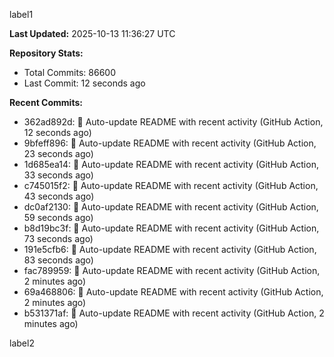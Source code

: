 
label1 
<!-- ACTIVITY_START -->
**Last Updated:** 2025-10-13 11:36:27 UTC

**Repository Stats:**
- Total Commits: 86600
- Last Commit: 12 seconds ago

**Recent Commits:**
- 362ad892d: 🤖 Auto-update README with recent activity (GitHub Action, 12 seconds ago)
- 9bfeff896: 🤖 Auto-update README with recent activity (GitHub Action, 23 seconds ago)
- 1d685ea14: 🤖 Auto-update README with recent activity (GitHub Action, 33 seconds ago)
- c745015f2: 🤖 Auto-update README with recent activity (GitHub Action, 43 seconds ago)
- dc0af2130: 🤖 Auto-update README with recent activity (GitHub Action, 59 seconds ago)
- b8d19bc3f: 🤖 Auto-update README with recent activity (GitHub Action, 73 seconds ago)
- 191e5cfb6: 🤖 Auto-update README with recent activity (GitHub Action, 83 seconds ago)
- fac789959: 🤖 Auto-update README with recent activity (GitHub Action, 2 minutes ago)
- 69a468806: 🤖 Auto-update README with recent activity (GitHub Action, 2 minutes ago)
- b531371af: 🤖 Auto-update README with recent activity (GitHub Action, 2 minutes ago)
<!-- ACTIVITY_END -->

label2
